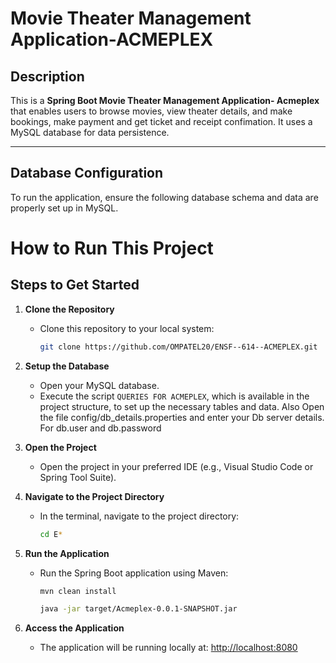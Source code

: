 # Movie Theater Management Application-ACMEPLEX

## Description
This is a **Spring Boot Movie Theater Management Application- Acmeplex** that enables users to browse movies, view theater details, and make bookings, make payment and get ticket and receipt confimation. It uses a MySQL database for data persistence.

---

## Database Configuration

To run the application, ensure the following database schema and data are properly set up in MySQL.

# How to Run This Project

## Steps to Get Started

1. **Clone the Repository**
   - Clone this repository to your local system:
     ```bash
     git clone https://github.com/OMPATEL20/ENSF--614--ACMEPLEX.git
     ```

2. **Setup the Database**
   - Open your MySQL database.
   - Execute the script `QUERIES FOR ACMEPLEX`, which is available in the project structure, to set up the necessary tables and data.
 Also Open the file config/db_details.properties and enter your Db server details. For db.user and db.password
3. **Open the Project**
   - Open the project in your preferred IDE (e.g., Visual Studio Code or Spring Tool Suite).

4. **Navigate to the Project Directory**
   - In the terminal, navigate to the project directory:
     ```bash
     cd E*
     ```

5. **Run the Application**
   - Run the Spring Boot application using Maven:
     ```bash
     mvn clean install
     
     java -jar target/Acmeplex-0.0.1-SNAPSHOT.jar
     ```

6. **Access the Application**
   - The application will be running locally at:
     [http://localhost:8080](http://localhost:8080)
